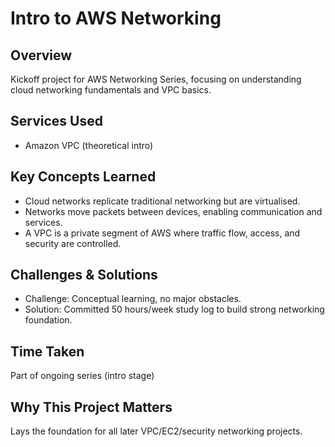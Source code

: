 # Intro to AWS Networking

## Overview
Kickoff project for AWS Networking Series, focusing on understanding cloud networking fundamentals and VPC basics.

## Services Used
- Amazon VPC (theoretical intro)

## Key Concepts Learned
- Cloud networks replicate traditional networking but are virtualised.  
- Networks move packets between devices, enabling communication and services.  
- A VPC is a private segment of AWS where traffic flow, access, and security are controlled.

## Challenges & Solutions
- Challenge: Conceptual learning, no major obstacles.  
- Solution: Committed 50 hours/week study log to build strong networking foundation.

## Time Taken
Part of ongoing series (intro stage)

## Why This Project Matters
Lays the foundation for all later VPC/EC2/security networking projects.
